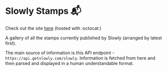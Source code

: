 # Slowly Stamps :mailbox_with_mail:

Check out the site [here](https://dvaruas.github.io/slowlystamps/) (hosted with
:octocat:)

A gallery of all the stamps currently published by Slowly (arranged by latest
first).

The main source of information is this API endpoint -
`https://api.getslowly.com/slowly`. Information is fetched from here and then
parsed and displayed in a human understandable format.
